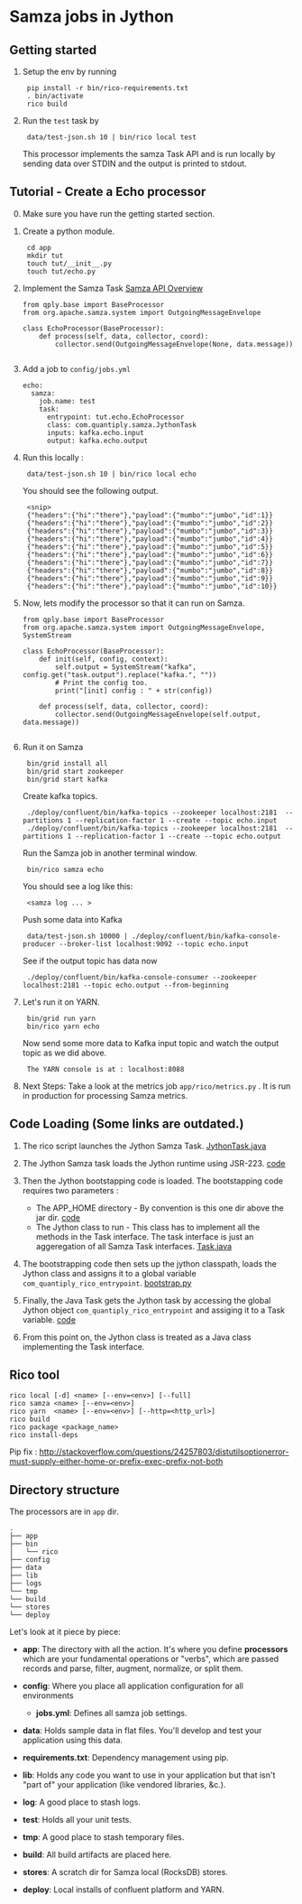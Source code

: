 Samza jobs in Jython
===

Getting started
---    
1. Setup the env by running
 
        pip install -r bin/rico-requirements.txt
        . bin/activate
        rico build
        

2. Run the `test` task by 
        
        data/test-json.sh 10 | bin/rico local test

    This processor implements the samza Task API and is run locally by sending data over STDIN and the output is printed to stdout.
    
   
Tutorial - Create a Echo processor
---
0. Make sure you have run the getting started section.
 
1. Create a python module.
    
        cd app
        mkdir tut
        touch tut/__init__.py
        touch tut/echo.py
    
2. Implement the Samza Task [Samza API Overview](http://samza.apache.org/learn/documentation/0.9/api/overview.html)

    ```{python}
    from qply.base import BaseProcessor
    from org.apache.samza.system import OutgoingMessageEnvelope
    
    class EchoProcessor(BaseProcessor):
        def process(self, data, collector, coord):
            collector.send(OutgoingMessageEnvelope(None, data.message))
        
    ```

3. Add a job to `config/jobs.yml`
    
    ```{yaml}
    echo:
      samza:
        job.name: test
        task:
          entrypoint: tut.echo.EchoProcessor
          class: com.quantiply.samza.JythonTask
          inputs: kafka.echo.input
          output: kafka.echo.output
    ```


4. Run this locally :
    
        data/test-json.sh 10 | bin/rico local echo

    You should see the following output.
    
        <snip>
        {"headers":{"hi":"there"},"payload":{"mumbo":"jumbo","id":1}}
        {"headers":{"hi":"there"},"payload":{"mumbo":"jumbo","id":2}}
        {"headers":{"hi":"there"},"payload":{"mumbo":"jumbo","id":3}}
        {"headers":{"hi":"there"},"payload":{"mumbo":"jumbo","id":4}}
        {"headers":{"hi":"there"},"payload":{"mumbo":"jumbo","id":5}}
        {"headers":{"hi":"there"},"payload":{"mumbo":"jumbo","id":6}}
        {"headers":{"hi":"there"},"payload":{"mumbo":"jumbo","id":7}}
        {"headers":{"hi":"there"},"payload":{"mumbo":"jumbo","id":8}}
        {"headers":{"hi":"there"},"payload":{"mumbo":"jumbo","id":9}}
        {"headers":{"hi":"there"},"payload":{"mumbo":"jumbo","id":10}}

5. Now, lets modify the processor so that it can run on Samza.

    ```{python}
    from qply.base import BaseProcessor
    from org.apache.samza.system import OutgoingMessageEnvelope, SystemStream

    class EchoProcessor(BaseProcessor):
        def init(self, config, context):
            self.output = SystemStream("kafka", config.get("task.output").replace("kafka.", ""))
            # Print the config too.
            print("[init] config : " + str(config))
            
        def process(self, data, collector, coord):
            collector.send(OutgoingMessageEnvelope(self.output, data.message))
        
    ```
    

6. Run it on Samza

        bin/grid install all
        bin/grid start zookeeper
        bin/grid start kafka
        
    Create kafka topics.
        
        ./deploy/confluent/bin/kafka-topics --zookeeper localhost:2181  --partitions 1 --replication-factor 1 --create --topic echo.input
        ./deploy/confluent/bin/kafka-topics --zookeeper localhost:2181  --partitions 1 --replication-factor 1 --create --topic echo.output
    
    Run the Samza job in another terminal window.
        
        bin/rico samza echo
        
    You should see a log like this:
    
        <samza log ... >
        
    Push some data into Kafka
    
        data/test-json.sh 10000 | ./deploy/confluent/bin/kafka-console-producer --broker-list localhost:9092 --topic echo.input
        
    See if the output topic has data now 

        ./deploy/confluent/bin/kafka-console-consumer --zookeeper localhost:2181 --topic echo.output --from-beginning
        
7. Let's run it on YARN.
    
        bin/grid run yarn
        bin/rico yarn echo
        
    Now send some more data to Kafka input topic and watch the output topic as we did above.
    
        The YARN console is at : localhost:8088
        
        
8. Next Steps: Take a look at the metrics job `app/rico/metrics.py` . It is run in production for processing Samza metrics.


Code Loading (Some links are outdated.)
---

1. The rico script launches the Jython Samza Task. [JythonTask.java](https://github.com/Quantiply/jython-samza/blob/master/src/main/java/com/quantiply/samza/JythonTask.java)
2. The Jython Samza task loads the Jython runtime using JSR-223. [code](https://github.com/Quantiply/jython-samza/blob/master/src/main/java/com/quantiply/samza/JythonTask.java#L21-L26)
3. Then the Jython bootstapping code is loaded. The bootstapping code requires two parameters : 
    * The APP_HOME directory - By convention is this one dir above the jar dir. [code](https://github.com/Quantiply/jython-samza/blob/master/src/main/java/com/quantiply/samza/JythonTask.java#L53-L55)
    * The Jython class to run - This class has to implement all the methods in the Task interface. The task interface is just an aggeregation of all Samza Task interfaces. [Task.java](https://github.com/Quantiply/jython-samza/blob/master/src/main/java/com/quantiply/samza/Task.java)
    
4. The bootstrapping code then sets up the jython classpath, loads the Jython class and assigns it to a global variable `com_quantiply_rico_entrypoint`. [bootstrap.py](https://github.com/Quantiply/metrics-jython/blob/master/lib/rico/bootstrap.py)

5. Finally, the Java Task gets the Jython task by accessing the global Jython object `com_quantiply_rico_entrypoint` and assiging it to a Task variable. [code](https://github.com/Quantiply/jython-samza/blob/master/src/main/java/com/quantiply/samza/JythonTask.java#L46-L50)

6. From this point on, the Jython class is treated as a Java class implementing the Task interface.


Rico tool
---
    
    rico local [-d] <name> [--env=<env>] [--full]
    rico samza <name> [--env=<env>]
    rico yarn  <name> [--env=<env>] [--http=<http_url>]
    rico build
    rico package <package_name>
    rico install-deps

Pip fix :
http://stackoverflow.com/questions/24257803/distutilsoptionerror-must-supply-either-home-or-prefix-exec-prefix-not-both



Directory structure
---
The processors are in `app` dir.


```
.
├── app
├── bin
│   └── rico
├── config
├── data
├── lib
├── logs
└── tmp
└── build
└── stores
└── deploy
```

Let's look at it piece by piece: 

- **app**: The directory with all the action. It's where you define **processors** which are your fundamental operations or "verbs", which are passed records and parse, filter, augment, normalize, or split them.

- **config**: Where you place all application configuration for all environments
    - **jobs.yml**: Defines all samza job settings.
- **data**: Holds sample data in flat files. You'll develop and test your application using this data.
- **requirements.txt**: Dependency management using pip.
- **lib**: Holds any code you want to use in your application but that isn't "part of" your application (like vendored libraries, &c.).
- **log**: A good place to stash logs.
- **test**: Holds all your unit tests.
- **tmp**: A good place to stash temporary files.
- **build**: All build artifacts are placed here.
- **stores**: A scratch dir for Samza local (RocksDB) stores.
- **deploy**: Local installs of confluent platform and YARN.



